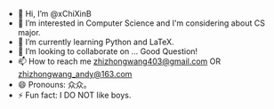 - 👋 Hi, I’m @xChiXinB
- 👀 I’m interested in Computer Science and I'm considering about CS major.
- 🌱 I’m currently learning Python and LaTeX.
- 💞️ I’m looking to collaborate on ... Good Question!
- 📫 How to reach me zhizhongwang403@gmail.com  OR  zhizhongwang_andy@163.com
- 😄 Pronouns: 众众。
- ⚡ Fun fact: I DO NOT like boys.

<!---
xChiXinB/xChiXinB is a ✨ special ✨ repository because its `README.md` (this file) appears on your GitHub profile.
You can click the Preview link to take a look at your changes.
--->
